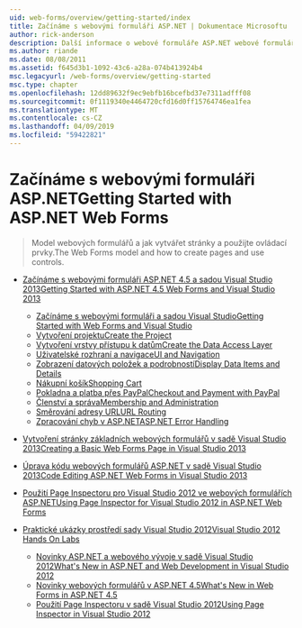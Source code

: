```yaml
---
uid: web-forms/overview/getting-started/index
title: Začínáme s webovými formuláři ASP.NET | Dokumentace Microsoftu
author: rick-anderson
description: Další informace o webové formuláře ASP.NET webové formuláře ASP.NET umožňuje sestavení dynamické weby s využitím známý model přetažení myší, založené na událostech. Návrhová plocha a hund...
ms.author: riande
ms.date: 08/08/2011
ms.assetid: f645d3b1-1092-43c6-a28a-074b413924b4
msc.legacyurl: /web-forms/overview/getting-started
msc.type: chapter
ms.openlocfilehash: 12dd89632f9ec9ebfb16bcefbd37e7311adfff08
ms.sourcegitcommit: 0f1119340e4464720cfd16d0ff15764746ea1fea
ms.translationtype: MT
ms.contentlocale: cs-CZ
ms.lasthandoff: 04/09/2019
ms.locfileid: "59422821"
---
```

# <a name="getting-started-with-aspnet-web-forms"></a><span data-ttu-id="64f6d-104">Začínáme s webovými formuláři ASP.NET</span><span class="sxs-lookup"><span data-stu-id="64f6d-104">Getting Started with ASP.NET Web Forms</span></span>

> <span data-ttu-id="64f6d-105">Model webových formulářů a jak vytvářet stránky a použijte ovládací prvky.</span><span class="sxs-lookup"><span data-stu-id="64f6d-105">The Web Forms model and how to create pages and use controls.</span></span>


- [<span data-ttu-id="64f6d-106">Začínáme s webovými formuláři ASP.NET 4.5 a sadou Visual Studio 2013</span><span class="sxs-lookup"><span data-stu-id="64f6d-106">Getting Started with ASP.NET 4.5 Web Forms and Visual Studio 2013</span></span>](getting-started-with-aspnet-45-web-forms/index.md)

    - [<span data-ttu-id="64f6d-107">Začínáme s webovými formuláři a sadou Visual Studio</span><span class="sxs-lookup"><span data-stu-id="64f6d-107">Getting Started with Web Forms and Visual Studio</span></span>](getting-started-with-aspnet-45-web-forms/introduction-and-overview.md)
    - [<span data-ttu-id="64f6d-108">Vytvoření projektu</span><span class="sxs-lookup"><span data-stu-id="64f6d-108">Create the Project</span></span>](getting-started-with-aspnet-45-web-forms/create-the-project.md)
    - [<span data-ttu-id="64f6d-109">Vytvoření vrstvy přístupu k datům</span><span class="sxs-lookup"><span data-stu-id="64f6d-109">Create the Data Access Layer</span></span>](getting-started-with-aspnet-45-web-forms/create_the_data_access_layer.md)
    - [<span data-ttu-id="64f6d-110">Uživatelské rozhraní a navigace</span><span class="sxs-lookup"><span data-stu-id="64f6d-110">UI and Navigation</span></span>](getting-started-with-aspnet-45-web-forms/ui_and_navigation.md)
    - [<span data-ttu-id="64f6d-111">Zobrazení datových položek a podrobností</span><span class="sxs-lookup"><span data-stu-id="64f6d-111">Display Data Items and Details</span></span>](getting-started-with-aspnet-45-web-forms/display_data_items_and_details.md)
    - [<span data-ttu-id="64f6d-112">Nákupní košík</span><span class="sxs-lookup"><span data-stu-id="64f6d-112">Shopping Cart</span></span>](getting-started-with-aspnet-45-web-forms/shopping-cart.md)
    - [<span data-ttu-id="64f6d-113">Pokladna a platba přes PayPal</span><span class="sxs-lookup"><span data-stu-id="64f6d-113">Checkout and Payment with PayPal</span></span>](getting-started-with-aspnet-45-web-forms/checkout-and-payment-with-paypal.md)
    - [<span data-ttu-id="64f6d-114">Členství a správa</span><span class="sxs-lookup"><span data-stu-id="64f6d-114">Membership and Administration</span></span>](getting-started-with-aspnet-45-web-forms/membership-and-administration.md)
    - [<span data-ttu-id="64f6d-115">Směrování adresy URL</span><span class="sxs-lookup"><span data-stu-id="64f6d-115">URL Routing</span></span>](getting-started-with-aspnet-45-web-forms/url-routing.md)
    - [<span data-ttu-id="64f6d-116">Zpracování chyb v ASP.NET</span><span class="sxs-lookup"><span data-stu-id="64f6d-116">ASP.NET Error Handling</span></span>](getting-started-with-aspnet-45-web-forms/aspnet-error-handling.md)
- [<span data-ttu-id="64f6d-117">Vytvoření stránky základních webových formulářů v sadě Visual Studio 2013</span><span class="sxs-lookup"><span data-stu-id="64f6d-117">Creating a Basic Web Forms Page in Visual Studio 2013</span></span>](creating-a-basic-web-forms-page.md)
- [<span data-ttu-id="64f6d-118">Úprava kódu webových formulářů ASP.NET v sadě Visual Studio 2013</span><span class="sxs-lookup"><span data-stu-id="64f6d-118">Code Editing ASP.NET Web Forms in Visual Studio 2013</span></span>](code-editing-in-web-forms-pages.md)
- [<span data-ttu-id="64f6d-119">Použití Page Inspectoru pro Visual Studio 2012 ve webových formulářích ASP.NET</span><span class="sxs-lookup"><span data-stu-id="64f6d-119">Using Page Inspector for Visual Studio 2012 in ASP.NET Web Forms</span></span>](using-page-inspector-in-a-visual-studio-11-beta-web-forms-project.md)
- [<span data-ttu-id="64f6d-120">Praktické ukázky prostředí sady Visual Studio 2012</span><span class="sxs-lookup"><span data-stu-id="64f6d-120">Visual Studio 2012 Hands On Labs</span></span>](hands-on-labs/index.md)

    - [<span data-ttu-id="64f6d-121">Novinky ASP.NET a webového vývoje v sadě Visual Studio 2012</span><span class="sxs-lookup"><span data-stu-id="64f6d-121">What's New in ASP.NET and Web Development in Visual Studio 2012</span></span>](hands-on-labs/whats-new-in-aspnet-and-web-development-in-visual-studio-2012.md)
    - [<span data-ttu-id="64f6d-122">Novinky webových formulářů v ASP.NET 4.5</span><span class="sxs-lookup"><span data-stu-id="64f6d-122">What's New in Web Forms in ASP.NET 4.5</span></span>](hands-on-labs/whats-new-in-web-forms-in-aspnet-45.md)
    - [<span data-ttu-id="64f6d-123">Použití Page Inspectoru v sadě Visual Studio 2012</span><span class="sxs-lookup"><span data-stu-id="64f6d-123">Using Page Inspector in Visual Studio 2012</span></span>](hands-on-labs/using-page-inspector-in-visual-studio-2012.md)
